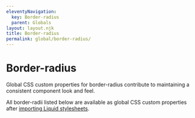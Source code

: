 ```yaml
---
eleventyNavigation:
  key: Border-radius
  parent: Globals
layout: layout.njk
title: Border-radius
permalink: global/border-radius/
---
```


# Border-radius

Global CSS custom properties for border-radius contribute to maintaining a consistent component look and feel.

All border-radii listed below are available as global CSS custom properties after [importing Liquid stylesheets](introduction/getting-started/#import-stylesheets).

<docs-border-radius var="--ld-br-s"></docs-border-radius>
<docs-border-radius var="--ld-br-m"></docs-border-radius>
<docs-border-radius var="--ld-br-l"></docs-border-radius>
<docs-border-radius var="--ld-br-full"></docs-border-radius>

